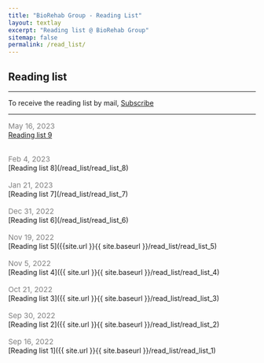 ```yaml
---
title: "BioRehab Group - Reading List"
layout: textlay
excerpt: "Reading list @ BioRehab Group"
sitemap: false
permalink: /read_list/
---
```


## Reading list

--- 

To receive the reading list by mail, [Subscribe](https://forms.gle/tnrR7bbEnf3SqjmLA)

---
<span style="color:gray;font-size:15px">May 16, 2023 </span> <br>
[Reading list 9](/read_list/read_list_9)
<br>

<br>
<span style="color:gray;font-size:15px">Feb 4, 2023 </span> <br>
[Reading list 8](/read_list/read_list_8)
<br>

<br>
<span style="color:gray;font-size:15px">Jan 21, 2023 </span> <br>
[Reading list 7](/read_list/read_list_7)
<br>

<br>
<span style="color:gray;font-size:15px">Dec 31, 2022 </span> <br>
[Reading list 6](/read_list/read_list_6)
<br>

<br>
<span style="color:gray;font-size:15px">Nov 19, 2022 </span> <br>
[Reading list 5]({{site.url }}{{ site.baseurl }}/read_list/read_list_5)
<br>

<br>
<span style="color:gray;font-size:15px">Nov 5, 2022 </span><br>
[Reading list 4]({{ site.url }}{{ site.baseurl }}/read_list/read_list_4)
<br>

<br>
<span style="color:gray;font-size:15px">Oct 21, 2022 </span> <br>
[Reading list 3]({{ site.url }}{{ site.baseurl }}/read_list/read_list_3)
<br>

<br>
<span style="color:gray;font-size:15px">Sep 30, 2022 </span> <br>
[Reading list 2]({{ site.url }}{{ site.baseurl }}/read_list/read_list_2)
<br>

<br>
<span style="color:gray;font-size:15px">Sep 16, 2022 </span> <br>
[Reading list 1]({{ site.url }}{{ site.baseurl }}/read_list/read_list_1)
<br>





